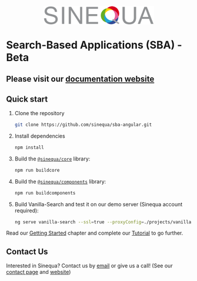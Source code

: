
<img src="docs/assets/index/sinequa-logo-light-lg.png" width="300" style="margin: auto; display: block;">

# Search-Based Applications (SBA) - Beta

## Please visit our [documentation website](https://sinequa.github.io/sba-angular/)

## Quick start

1. Clone the repository

    ```bash
    git clone https://github.com/sinequa/sba-angular.git
    ```

2. Install dependencies

    ```bash
    npm install
    ```

3. Build the [`@sinequa/core`](https://sinequa.github.io/sba-angular/modules/core/core.html) library:

    ```bash
    npm run buildcore
    ```

4. Build the [`@sinequa/components`](https://sinequa.github.io/sba-angular/modules/components/components.html) library:

    ```bash
    npm run buildcomponents
    ```

5. Build Vanilla-Search and test it on our demo server (Sinequa account required):

    ```bash
    ng serve vanilla-search --ssl=true --proxyConfig=./projects/vanilla-search/src/proxy.conf.json
    ```

Read our [Getting Started](https://sinequa.github.io/sba-angular/gettingstarted/gettingstarted.html) chapter and complete our [Tutorial](https://sinequa.github.io/sba-angular/tutorial/tutorial.html) to go further.

## Contact Us

Interested in Sinequa? Contact us by [email](mailto:info@sinequa.com) or give us a call! (See our [contact page](https://go.sinequa.com/contact.html) and [website](https://www.sinequa.com))
